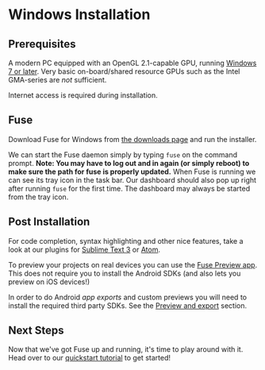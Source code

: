 # Windows Installation

## Prerequisites
A modern PC equipped with an OpenGL 2.1-capable GPU, running [Windows 7 or later](../supported-platforms.md).
Very basic on-board/shared resource GPUs such as the Intel GMA-series are _not_ sufficient.

Internet access is required during installation.



## Fuse
Download Fuse for Windows from [the downloads page](https://www.fusetools.com/downloads) and run the installer.

We can start the Fuse daemon simply by typing `fuse` on the command prompt. **Note: You may have to log out and in again (or simply reboot) to make sure the path for fuse is properly updated.**
When Fuse is running we can see its tray icon in the task bar. Our dashboard should also pop up right after running `fuse` for the first time. The dashboard may always be started from the tray icon.

## Post Installation
For code completion, syntax highlighting and other nice features, take a look at our plugins for [Sublime Text 3](sublime-plugin.md) or [Atom](atom-plugin.md).

To preview your projects on real devices you can use the [Fuse Preview app](../preview-and-export.md). This does not require you to install the Android SDKs (and also lets you preview on iOS devices!)

In order to do Android *app exports* and custom previews you will need to install the required third party SDKs. See the [Preview and export](../preview-and-export.md) section.

## Next Steps
Now that we've got Fuse up and running, it's time to play around with it. Head over to our [quickstart tutorial](../quickstart.md) to get started!
